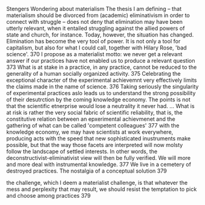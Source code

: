 ﻿Stengers
Wondering about materialism
The thesis I am defining – that materialism should be divorced from (academic) eliminativism in order to connect with struggle – does not deny that elimination may have been utterly relevant, when it entailed struggling against the allied powers of state and church, for instance. Today, however, the situation has changed. Elimination has become the very tool of power. It is not only a tool for capitalism, but also for what I could call, together with Hilary Rose, 'bad science'. 370
I propose as a materialist motto: we never get a relevant answer if our practices have not enabled us to produce a relevant question 373
What is at stake in a practice, in any practice, cannot be reduced to the generality of a human socially organized activity. 375
Celebrating the exceptional character of the experimental achievemnt very effectively limits the claims made in the name of science. 376
Taking seriously the singularity of experimental practices aslo leads us to understand the strong possibility of their desutrction by the coming knowledge economy. The points is not that the scientific etnerprise would lose a neutrality it never had.  … What is at risk is rather the very social fabric of scientific reliability, that is, the constitutive relation between an epxerimental achievmenet and the gathering of what can be called 'competent colleagues' 377
with the knowledge economy, we may have scientists at work everywhere, producing acts with the speed that new sophisticated inustruments make possible, but that the way those facets are interpreted will now molsty follow the landscape of settled interests.  In other words, the deconstructivist-eliminativist view will then be fully verified. We will more and more deal with instrumental knowledge. 377
We live in a cemetery of destroyed practices. 
The nostalgia of a conceptual solution 379

the challenge, which I deem a materialist challenge, is that whatever the mess and perplexity that may result, we should resist the temptation to pick and choose among practices 379
